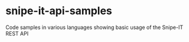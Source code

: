 # snipe-it-api-samples
Code samples in various languages showing basic usage of the Snipe-IT REST API
